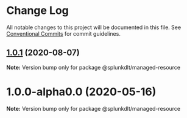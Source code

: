 # Change Log

All notable changes to this project will be documented in this file.
See [Conventional Commits](https://conventionalcommits.org) for commit guidelines.

## [1.0.1](https://github.com/splunk/dlt-connect-libs/compare/@splunkdlt/managed-resource@1.0.0...@splunkdlt/managed-resource@1.0.1) (2020-08-07)

**Note:** Version bump only for package @splunkdlt/managed-resource





# 1.0.0-alpha0.0 (2020-05-16)

**Note:** Version bump only for package @splunkdlt/managed-resource
